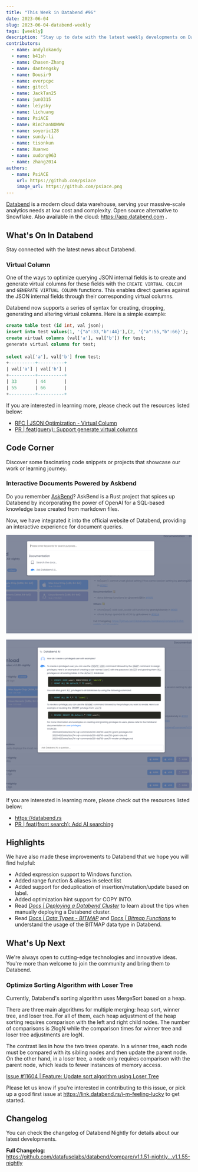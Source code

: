 ```yaml
---
title: "This Week in Databend #96"
date: 2023-06-04
slug: 2023-06-04-databend-weekly
tags: [weekly]
description: "Stay up to date with the latest weekly developments on Databend!"
contributors:
  - name: andylokandy
  - name: b41sh
  - name: Chasen-Zhang
  - name: dantengsky
  - name: Dousir9
  - name: everpcpc
  - name: gitccl
  - name: JackTan25
  - name: jun0315
  - name: leiysky
  - name: lichuang
  - name: PsiACE
  - name: RinChanNOWWW
  - name: soyeric128
  - name: sundy-li
  - name: tisonkun
  - name: Xuanwo
  - name: xudong963
  - name: zhang2014
authors:
  - name: PsiACE
    url: https://github.com/psiace
    image_url: https://github.com/psiace.png
---
```


[Databend](https://github.com/datafuselabs/databend) is a modern cloud data warehouse, serving your massive-scale analytics needs at low cost and complexity. Open source alternative to Snowflake. Also available in the cloud: <https://app.databend.com> .

## What's On In Databend

Stay connected with the latest news about Databend.

### Virtual Column

One of the ways to optimize querying JSON internal fields is to create and generate virtual columns for these fields with the `CREATE VIRTUAL COLCUM` and `GENERATE VIRTUAL COLUMN` functions. This enables direct queries against the JSON internal fields through their corresponding virtual columns.

Databend now supports a series of syntax for creating, dropping, generating and altering virtual columns. Here is a simple example:

```sql
create table test (id int, val json);
insert into test values(1, '{"a":33,"b":44}'),(2, '{"a":55,"b":66}');
create virtual columns (val['a'], val['b']) for test;
generate virtual columns for test;

select val['a'], val['b'] from test;
+----------+----------+
| val['a'] | val['b'] |
+----------+----------+
| 33       | 44       |
| 55       | 66       |
+----------+----------+
```

If you are interested in learning more, please check out the resources listed below:

- [RFC | JSON Optimization - Virtual Column](https://databend.rs/doc/contributing/rfcs/json-optimization#virtual-column)
- [PR | feat(query): Support generate virtual columns](https://github.com/datafuselabs/databend/pull/11590)

## Code Corner

Discover some fascinating code snippets or projects that showcase our work or learning journey.

### Interactive Documents Powered by Askbend

Do you remember [AskBend](https://github.com/datafuselabs/askbend)? AskBend is a Rust project that spices up Databend by incorporating the power of OpenAI for a SQL-based knowledge base created from markdown files.

Now, we have integrated it into the official website of Databend, providing an interactive experience for document queries.

![AI Search](../static/img/blog/ai-search.png)

![AI Search Result](../static/img/blog/ai-search-result.png)

If you are interested in learning more, please check out the resources listed below:

- <https://databend.rs>
- [PR | feat(front search): Add AI searching](https://github.com/datafuselabs/databend/pull/11633)

## Highlights

We have also made these improvements to Databend that we hope you will find helpful:

- Added expression support to Windows function.
- Added range function & aliases in select list
- Added support for deduplication of insertion/mutation/update based on label.
- Added optimization hint support for COPY INTO.
- Read *[Docs | Deploying a Databend Cluster](https://databend.rs/doc/deploy/metasrv/metasrv-deploy)* to learn about the tips when manually deploying a Databend cluster.
- Read *[Docs | Data Types - BITMAP](https://databend.rs/doc/sql-reference/data-types/data-type-bitmap)* and *[Docs | Bitmap Functions](https://databend.rs/doc/sql-functions/bitmap-functions/)* to understand the usage of the BITMAP data type in Databend.

## What's Up Next

We're always open to cutting-edge technologies and innovative ideas. You're more than welcome to join the community and bring them to Databend.

### Optimize Sorting Algorithm with Loser Tree

Currently, Databend's sorting algorithm uses MergeSort based on a heap. 

There are three main algorithms for multiple merging: heap sort, winner tree, and loser tree. For all of them, each heap adjustment of the heap sorting requires comparison with the left and right child nodes. The number of comparisons is 2logN while the comparison times for winner tree and loser tree adjustments are logN.

The contrast lies in how the two trees operate. In a winner tree, each node must be compared with its sibling nodes and then update the parent node. On the other hand, in a loser tree, a node only requires comparison with the parent node, which leads to fewer instances of memory access.

[Issue #11604 | Feature: Update sort algorithm using Loser Tree](https://github.com/datafuselabs/databend/issues/11604)

Please let us know if you're interested in contributing to this issue, or pick up a good first issue at <https://link.databend.rs/i-m-feeling-lucky> to get started.

## Changelog

You can check the changelog of Databend Nightly for details about our latest developments.

**Full Changelog**: <https://github.com/datafuselabs/databend/compare/v1.1.51-nightly...v1.1.55-nightly>
